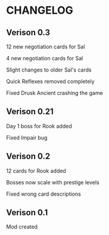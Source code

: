 # CHANGELOG

## Verison 0.3

12 new negotiation cards for Sal

4 new negotiation cards for Sal

Slight changes to older Sal's cards

Quick Reflexes removed completely

Fixed Drusk Ancient crashing the game

## Verison 0.21

Day 1 boss for Rook added

Fixed Impair bug

## Verison 0.2

12 cards for Rook added

Bosses now scale with prestige levels

Fixed wrong card descriptions

## Verison 0.1

Mod created

